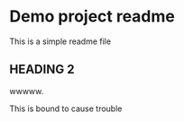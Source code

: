 # Demo project readme

This is a simple readme file

## HEADING 2

wwwww.

This is bound to cause trouble
